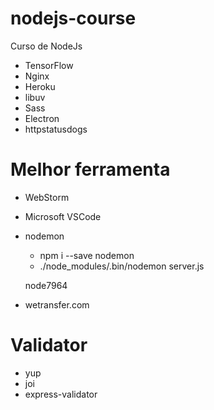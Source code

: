 # nodejs-course
Curso de NodeJs

- TensorFlow
- Nginx
- Heroku
- libuv
- Sass
- Electron
- httpstatusdogs

# Melhor ferramenta

- WebStorm
- Microsoft VSCode
- nodemon
  - npm i --save nodemon
  - ./node_modules/.bin/nodemon server.js
  
  node7964


- wetransfer.com

# Validator

- yup
- joi
- express-validator
